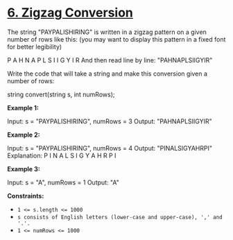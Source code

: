# [6. Zigzag Conversion](https://leetcode.com/problems/zigzag-conversion/)

The string "PAYPALISHIRING" is written in a zigzag pattern on a given number of rows like this: (you may want to display this pattern in a fixed font for better legibility)

P   A   H   N
A P L S I I G
Y   I   R
And then read line by line: "PAHNAPLSIIGYIR"

Write the code that will take a string and make this conversion given a number of rows:

string convert(string s, int numRows);


**Example 1:**

Input: s = "PAYPALISHIRING", numRows = 3
Output: "PAHNAPLSIIGYIR"

**Example 2:**

Input: s = "PAYPALISHIRING", numRows = 4
Output: "PINALSIGYAHRPI"
Explanation:
P     I    N
A   L S  I G
Y A   H R
P     I

**Example 3:**

Input: s = "A", numRows = 1
Output: "A"
 

**Constraints:**

- `1 <= s.length <= 1000`
- `s consists of English letters (lower-case and upper-case), ',' and '.'.`
- `1 <= numRows <= 1000`